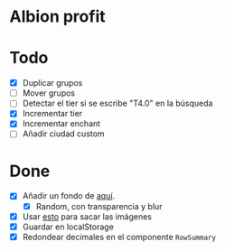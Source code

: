 # Albion profit

# Todo

- [x] Duplicar grupos
- [ ] Mover grupos
- [ ] Detectar el tier si se escribe "T4.0" en la búsqueda
- [x] Incrementar tier
- [x] Incrementar enchant
- [ ] Añadir ciudad custom

# Done

- [x] Añadir un fondo de [aquí](https://albiononline.com/wallpapers).
  - [x] Random, con transparencia y blur
- [x] Usar [esto](https://render.albiononline.com/v1/item/T6_2H_AXE_AVALON@3?quality=5) para sacar las imágenes
- [x] Guardar en localStorage
- [x] Redondear decimales en el componente `RowSummary`